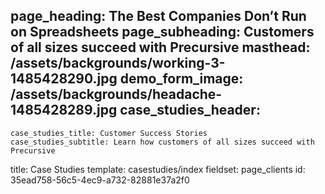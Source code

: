 page_heading: The Best Companies Don’t Run on Spreadsheets
page_subheading: Customers of all sizes succeed with Precursive
masthead: /assets/backgrounds/working-3-1485428290.jpg
demo_form_image: /assets/backgrounds/headache-1485428289.jpg
case_studies_header:
  - 
    case_studies_title: Customer Success Stories
    case_studies_subtitle: Learn how customers of all sizes succeed with Precursive
title: Case Studies
template: casestudies/index
fieldset: page_clients
id: 35ead758-56c5-4ec9-a732-82881e37a2f0
